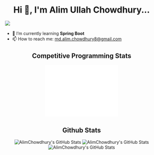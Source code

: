<h1 align="center"> Hi 👋, I'm Alim Ullah Chowdhury...</h1>


![](https://komarev.com/ghpvc/?username=AlimChowdhury)

- 🌱 I’m currently learning **Spring Boot**
- 📫 How to reach me: md.alim.chowdhury8@gmail.com

<!--
**AlimChowdhury/AlimChowdhury** is a ✨ _special_ ✨ repository because its `README.md` (this file) appears on your GitHub profile.

Here are some ideas to get you started:

- 🔭 I’m currently working on ...
- 👯 I’m looking to collaborate on ...
- 🤔 I’m looking for help with ...
- 💬 Ask me about ...
- 😄 Pronouns: ...
- ⚡ Fun fact: ...
![](https://raw.githubusercontent.com/AlimChowdhury/cf-stats/main/output/light_card.svg#gh-dark-mode-only)
-->


<h2 align="center"> Competitive Programming Stats </h2>
<p align="center">
<img height="170em" alt="AlimChowdhury's Competitive Programming Stats" src="https://raw.githubusercontent.com/AlimChowdhury/cf-stats/main/output/light_card.svg" />
</p>


<h2 align="center"> Github Stats </h2>
<p align="center">
<img height="170em" alt="AlimChowdhury's GitHub Stats" src="https://github-readme-stats.vercel.app/api?username=AlimChowdhury" />
<img height="170em" src="https://github-readme-stats.vercel.app/api/top-langs/?username=AlimChowdhury&show_icons=true&locale=en&layout=compact" alt="AlimChowdhury's GitHub Stats" />
<br />
<img height="170em" src="http://github-readme-streak-stats.herokuapp.com?user=AlimChowdhury" alt="AlimChowdhury's GitHub Stats" />
</p>
